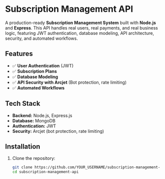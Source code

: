 # Subscription Management API

A production-ready **Subscription Management System** built with **Node.js** and **Express**. This API handles real users, real payments, and real business logic, featuring JWT authentication, database modeling, API architecture, security, and automated workflows.

## Features
- ✅ **User Authentication** (JWT)
- ✅ **Subscription Plans**
- ✅ **Database Modeling**
- ✅ **API Security with Arcjet** (Bot protection, rate limiting)
- ✅ **Automated Workflows**

## Tech Stack
- **Backend:** Node.js, Express.js
- **Database:** MongoDB 
- **Authentication:** JWT
- **Security:** Arcjet (bot protection, rate limiting)

## Installation

1. Clone the repository:
   ```sh
   git clone https://github.com/YOUR_USERNAME/subscription-management-api.git
   cd subscription-management-api
